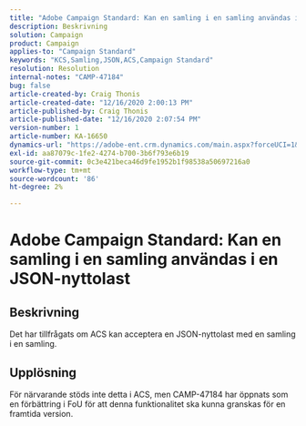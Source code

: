 ```yaml
---
title: "Adobe Campaign Standard: Kan en samling i en samling användas i en JSON-nyttolast"
description: Beskrivning
solution: Campaign
product: Campaign
applies-to: "Campaign Standard"
keywords: "KCS,Samling,JSON,ACS,Campaign Standard"
resolution: Resolution
internal-notes: "CAMP-47184"
bug: false
article-created-by: Craig Thonis
article-created-date: "12/16/2020 2:00:13 PM"
article-published-by: Craig Thonis
article-published-date: "12/16/2020 2:07:54 PM"
version-number: 1
article-number: KA-16650
dynamics-url: "https://adobe-ent.crm.dynamics.com/main.aspx?forceUCI=1&pagetype=entityrecord&etn=knowledgearticle&id=427fb3fd-a63f-eb11-a813-000d3a3038a2"
exl-id: aa87079c-1fe2-4274-b700-3b6f793e6b19
source-git-commit: 0c3e421beca46d9fe1952b1f98538a50697216a0
workflow-type: tm+mt
source-wordcount: '86'
ht-degree: 2%

---
```


# Adobe Campaign Standard: Kan en samling i en samling användas i en JSON-nyttolast

## Beskrivning

Det har tillfrågats om ACS kan acceptera en JSON-nyttolast med en samling i en samling.

## Upplösning

För närvarande stöds inte detta i ACS, men CAMP-47184 har öppnats som en förbättring i FoU för att denna funktionalitet ska kunna granskas för en framtida version.
